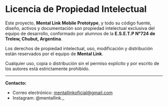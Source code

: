 # Licencia de Propiedad Intelectual

Este proyecto, **Mental Link Mobile Prototype**, y todo su código fuente, diseño, activos y documentación son propiedad intelectual exclusiva del equipo de desarrollo, conformado por alumnos de la **E.S.E.T.P N°724 de Trelew, Chubut, Argentina**.

Los derechos de propiedad intelectual, uso, modificación y distribución están reservados por el equipo de **Mental Link**.

Cualquier uso, copia o distribución sin el permiso explícito y por escrito de los autores está estrictamente prohibido.

---

**Contacto:**
* Correo electrónico: mentallinkoficial@gmail.com
* Instagram: @mentallink._